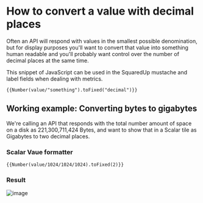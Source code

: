 # How to convert a value with decimal places

Often an API will respond with values in the smallest possible denomination, but for display purposes you'll want to convert that value into something human readable and you'll probably want control over the number of decimal places at the same time.

This snippet of JavaScript can be used in the SquaredUp mustache and label fields when dealing with metrics.

```{{Number(value/"something").toFixed("decimal")}}```

## Working example: Converting bytes to gigabytes
We're calling an API that responds with the total number amount of space on a disk as 221,300,711,424 Bytes, and want to show that in a Scalar tile as Gigabytes to two decimal places.

### Scalar Vaue formatter

```{{Number(value/1024/1024/1024).toFixed(2)}}```

### Result

![image](https://user-images.githubusercontent.com/18680913/122589115-c58cc000-d057-11eb-955c-12de75a392cb.png)

